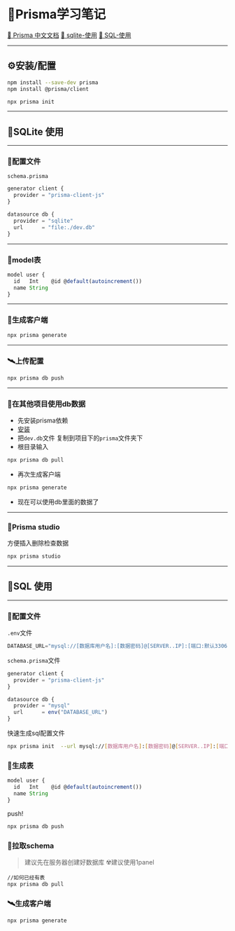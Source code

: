 # 📒Prisma学习笔记

[ 🧫 Prisma 中文文档](https://prisma.yoga/)
[🧪 sqlite-使用](#🧪sqlite-使用)
[👾 SQL-使用](#👾sql-使用)

---
##  ⚙️安装/配置

```sh
npm install --save-dev prisma
npm install @prisma/client
```

```sh
npx prisma init
```


---
## 🧪SQLite 使用
---
### 🥼配置文件

`schema.prisma`
```js
generator client {
  provider = "prisma-client-js"
}

datasource db {
  provider = "sqlite"
  url      = "file:./dev.db"
}
```
---
### 🦠model表


```js
model user {
  id   Int    @id @default(autoincrement())
  name String
}
```
---
### 🧲生成客户端

```js
npx prisma generate
```


---
### 🛰️上传配置

```js
npx prisma db push
```
---
### 🧐在其他项目使用db数据
* 先安装prisma依赖
* [安装](#⚙️安装配置)
* 把`dev.db`文件 复制到项目下的`prisma`文件夹下
* 根目录输入
```sh
npx prisma db pull
```
* 再次生成客户端
```sh
npx prisma generate
```
* 现在可以使用db里面的数据了

---
### 🧬Prisma studio
方便插入删除检查数据
```sh
npx prisma studio
```

---
## 👾SQL 使用

---
### 🌌配置文件
`.env`文件
```js
DATABASE_URL="mysql://[数据库用户名]:[数据密码]@[SERVER..IP]:[端口:默认3306]/[服务器生成的表]"
```
`schema.prisma`文件
```js
generator client {
  provider = "prisma-client-js"
}

datasource db {
  provider = "mysql"
  url      = env("DATABASE_URL")
}
```

快速生成sql配置文件
```sh
npx prisma init  --url mysql://[数据库用户名]:[数据密码]@[SERVER..IP]:[端口:默认3306]/[服务器生成的表]
```

### 🧪生成表
```js
model user {
  id   Int    @id @default(autoincrement())
  name String
}
```
push!
```sh
npx prisma db push
```


### 🧲拉取schema

> 建议先在服务器创建好数据库 ☢️建议使用1panel
```sh
//如何已经有表
npx prisma db pull
```

### 🛰️生成客户端

```sh
npx prisma generate
```















